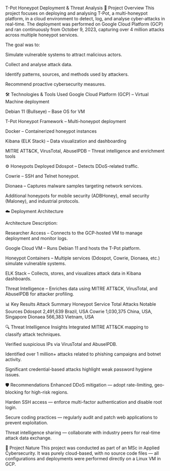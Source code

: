 T-Pot Honeypot Deployment & Threat Analysis
📌 Project Overview
This project focuses on deploying and analysing T-Pot, a multi-honeypot platform, in a cloud environment to detect, log, and analyse cyber-attacks in real-time. The deployment was performed on Google Cloud Platform (GCP) and ran continuously from October 9, 2023, capturing over 4 million attacks across multiple honeypot services.

The goal was to:

Simulate vulnerable systems to attract malicious actors.

Collect and analyse attack data.

Identify patterns, sources, and methods used by attackers.

Recommend proactive cybersecurity measures.

🛠 Technologies & Tools Used
Google Cloud Platform (GCP) – Virtual Machine deployment

Debian 11 (Bullseye) – Base OS for VM

T-Pot Honeypot Framework – Multi-honeypot deployment

Docker – Containerized honeypot instances

Kibana (ELK Stack) – Data visualization and dashboarding

MITRE ATT&CK, VirusTotal, AbuseIPDB – Threat intelligence and enrichment tools

⚙️ Honeypots Deployed
Ddospot – Detects DDoS-related traffic.

Cowrie – SSH and Telnet honeypot.

Dionaea – Captures malware samples targeting network services.

Additional honeypots for mobile security (ADBHoney), email security (Maloney), and industrial protocols.

☁️ Deployment Architecture

Architecture Description:

Researcher Access – Connects to the GCP-hosted VM to manage deployment and monitor logs.

Google Cloud VM – Runs Debian 11 and hosts the T-Pot platform.

Honeypot Containers – Multiple services (Ddospot, Cowrie, Dionaea, etc.) simulate vulnerable systems.

ELK Stack – Collects, stores, and visualizes attack data in Kibana dashboards.

Threat Intelligence – Enriches data using MITRE ATT&CK, VirusTotal, and AbuseIPDB for attacker profiling.

📊 Key Results
Attack Summary
Honeypot Service	Total Attacks	Notable Sources
Ddospot	2,491,639	Brazil, USA
Cowrie	1,030,375	China, USA, Singapore
Dionaea	566,383	Vietnam, USA

🔍 Threat Intelligence Insights
Integrated MITRE ATT&CK mapping to classify attack techniques.

Verified suspicious IPs via VirusTotal and AbuseIPDB.

Identified over 1 million+ attacks related to phishing campaigns and botnet activity.

Significant credential-based attacks highlight weak password hygiene issues.

🛡 Recommendations
Enhanced DDoS mitigation — adopt rate-limiting, geo-blocking for high-risk regions.

Harden SSH access — enforce multi-factor authentication and disable root login.

Secure coding practices — regularly audit and patch web applications to prevent exploitation.

Threat intelligence sharing — collaborate with industry peers for real-time attack data exchange.

📂 Project Nature
This project was conducted as part of an MSc in Applied Cybersecurity.
It was purely cloud-based, with no source code files — all configurations and deployments were performed directly on a Linux VM in GCP.
